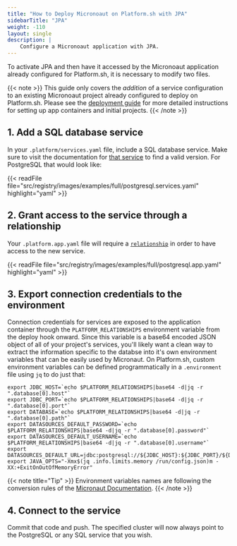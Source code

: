 ```yaml
---
title: "How to Deploy Micronoaut on Platform.sh with JPA"
sidebarTitle: "JPA"
weight: -110
layout: single
description: |
    Configure a Micronoaut application with JPA.
---
```


To activate JPA and then have it accessed by the Micronoaut application already configured for Platform.sh, it is necessary to modify two files.

{{< note >}}
This guide only covers the *addition* of a service configuration to an existing Micronoaut project already configured to deploy on Platform.sh. Please see the [deployment guide](/guides/micronaut/deploy/_index.md) for more detailed instructions for setting up app containers and initial projects. 
{{< /note >}}

## 1. Add a SQL database service

In your `.platform/services.yaml` file, include a SQL database service. Make sure to visit the documentation for [that service](/configuration/services/_index.md) to find a valid version. For PostgreSQL that would look like:

{{< readFile file="src/registry/images/examples/full/postgresql.services.yaml" highlight="yaml" >}}

## 2. Grant access to the service through a relationship

Your `.platform.app.yaml` file will require a [`relationship`](/configuration/app/relationships.md) in order to have access to the new service. 

{{< readFile file="src/registry/images/examples/full/postgresql.app.yaml" highlight="yaml" >}}

## 3. Export connection credentials to the environment

Connection credentials for services are exposed to the application container through the `PLATFORM_RELATIONSHIPS` environment variable from the deploy hook onward. Since this variable is a base64 encoded JSON object of all of your project's services, you'll likely want a clean way to extract the information specific to the databse into it's own environment variables that can be easily used by Micronaut. On Platform.sh, custom environment variables can be defined programmatically in a `.environment` file using `jq` to do just that:

```text
export JDBC_HOST=`echo $PLATFORM_RELATIONSHIPS|base64 -d|jq -r ".database[0].host"`
export JDBC_PORT=`echo $PLATFORM_RELATIONSHIPS|base64 -d|jq -r ".database[0].port"`
export DATABASE=`echo $PLATFORM_RELATIONSHIPS|base64 -d|jq -r ".database[0].path"`
export DATASOURCES_DEFAULT_PASSWORD=`echo $PLATFORM_RELATIONSHIPS|base64 -d|jq -r ".database[0].password"`
export DATASOURCES_DEFAULT_USERNAME=`echo $PLATFORM_RELATIONSHIPS|base64 -d|jq -r ".database[0].username"`
export DATASOURCES_DEFAULT_URL=jdbc:postgresql://${JDBC_HOST}:${JDBC_PORT}/${DATABASE}
export JAVA_OPTS="-Xmx$(jq .info.limits.memory /run/config.json)m -XX:+ExitOnOutOfMemoryError"
```

{{< note title="Tip" >}}
Environment variables names are following the conversion rules of the [Micronaut Documentation](https://docs.micronaut.io/latest/guide/index.html).
{{< /note >}}

## 4. Connect to the service

Commit that code and push. The specified cluster will now always point to the PostgreSQL or any SQL service that you wish.